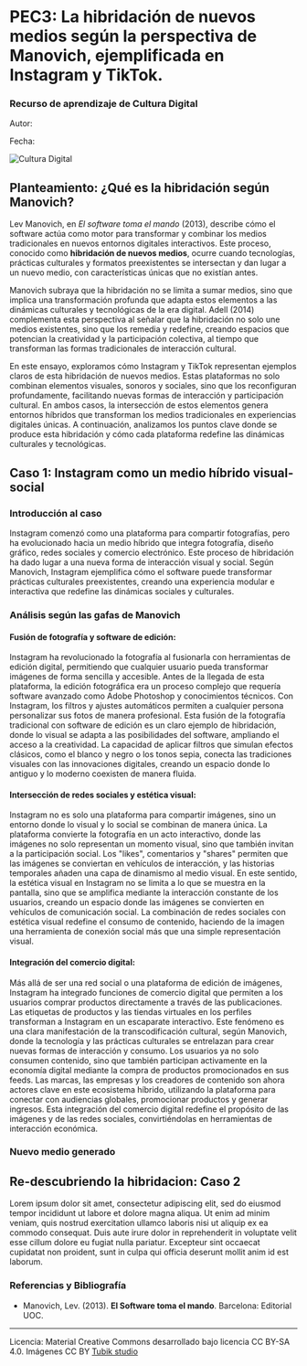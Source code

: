 # PEC3: La hibridación de nuevos medios según la perspectiva de Manovich, ejemplificada en Instagram y TikTok. 

### Recurso de aprendizaje de Cultura Digital 


Autor: 


Fecha: 

![Cultura Digital](https://miro.medium.com/max/1400/0*9PyyNvrO2PcD3KuU.png) 



## **Planteamiento: ¿Qué es la hibridación según Manovich?**

Lev Manovich, en *El software toma el mando* (2013), describe cómo el software actúa como motor para transformar y combinar los medios tradicionales en nuevos entornos digitales interactivos. Este proceso, conocido como **hibridación de nuevos medios**, ocurre cuando tecnologías, prácticas culturales y formatos preexistentes se intersectan y dan lugar a un nuevo medio, con características únicas que no existían antes.


Manovich subraya que la hibridación no se limita a sumar medios, sino que implica una transformación profunda que adapta estos elementos a las dinámicas culturales y tecnológicas de la era digital. Adell (2014) complementa esta perspectiva al señalar que la hibridación no solo une medios existentes, sino que los remedia y redefine, creando espacios que potencian la creatividad y la participación colectiva, al tiempo que transforman las formas tradicionales de interacción cultural.

En este ensayo, exploramos cómo Instagram y TikTok representan ejemplos claros de esta hibridación de nuevos medios. Estas plataformas no solo combinan elementos visuales, sonoros y sociales, sino que los reconfiguran profundamente, facilitando nuevas formas de interacción y participación cultural. En ambos casos, la intersección de estos elementos genera entornos híbridos que transforman los medios tradicionales en experiencias digitales únicas. A continuación, analizamos los puntos clave donde se produce esta hibridación y cómo cada plataforma redefine las dinámicas culturales y tecnológicas.

## **Caso 1: Instagram como un medio híbrido visual-social**

### Introducción al caso

Instagram comenzó como una plataforma para compartir fotografías, pero ha evolucionado hacia un medio híbrido que integra fotografía, diseño gráfico, redes sociales y comercio electrónico. Este proceso de hibridación ha dado lugar a una nueva forma de interacción visual y social. Según Manovich, Instagram ejemplifica cómo el software puede transformar prácticas culturales preexistentes, creando una experiencia modular e interactiva que redefine las dinámicas sociales y culturales.

### Análisis según las gafas de Manovich

#### **Fusión de fotografía y software de edición**:
   
  Instagram ha revolucionado la fotografía al fusionarla con herramientas de edición digital, permitiendo que cualquier usuario pueda transformar imágenes de forma sencilla y accesible. Antes de la llegada     de esta plataforma, la edición fotográfica era un proceso complejo que requería software avanzado como Adobe Photoshop y conocimientos técnicos. Con Instagram, los filtros y ajustes automáticos permiten a    cualquier persona personalizar sus fotos de manera profesional. Esta fusión de la fotografía tradicional con software de edición es un claro ejemplo de hibridación, donde lo visual se adapta a las            posibilidades del software, ampliando el acceso a la creatividad. La capacidad de aplicar filtros que simulan efectos clásicos, como el blanco y negro o los tonos sepia, conecta las tradiciones visuales      con las innovaciones digitales, creando un espacio donde lo antiguo y lo moderno coexisten de manera fluida.
     
#### **Intersección de redes sociales y estética visual**:



   Instagram no es solo una plataforma para compartir imágenes, sino un entorno donde lo visual y lo social se combinan de manera única. La plataforma convierte la fotografía en un acto interactivo, donde    las imágenes no solo representan un momento visual, sino que también invitan a la participación social. Los "likes", comentarios y "shares" permiten que las imágenes se conviertan en vehículos de interacción, y las historias temporales añaden una capa de dinamismo al medio visual. En este sentido, la estética visual en Instagram no se limita a lo que se muestra en la pantalla, sino que se amplifica mediante la interacción constante de los usuarios, creando un espacio donde las imágenes se convierten en vehículos de comunicación social. La combinación de redes sociales con estética visual redefine el consumo de contenido, haciendo de la imagen una herramienta de conexión social más que una simple representación visual.
   
     
#### **Integración del comercio digital**:



Más allá de ser una red social o una plataforma de edición de imágenes, Instagram ha integrado funciones de comercio digital que permiten a los usuarios comprar productos directamente a través de las publicaciones. Las etiquetas de productos y las tiendas virtuales en los perfiles transforman a Instagram en un escaparate interactivo. Este fenómeno es una clara manifestación de la transcodificación cultural, según Manovich, donde la tecnología y las prácticas culturales se entrelazan para crear nuevas formas de interacción y consumo. Los usuarios ya no solo consumen contenido, sino que también participan activamente en la economía digital mediante la compra de productos promocionados en sus feeds. Las marcas, las empresas y los creadores de contenido son ahora actores clave en este ecosistema híbrido, utilizando la plataforma para conectar con audiencias globales, promocionar productos y generar ingresos. Esta integración del comercio digital redefine el propósito de las imágenes y de las redes sociales, convirtiéndolas en herramientas de interacción económica.


  
### Nuevo medio generado

## Re-descubriendo la hibridacion: Caso 2

Lorem ipsum dolor sit amet, consectetur adipiscing elit, sed do eiusmod tempor incididunt ut labore et dolore magna aliqua. Ut enim ad minim veniam, quis nostrud exercitation ullamco laboris nisi ut aliquip ex ea commodo consequat. Duis aute irure dolor in reprehenderit in voluptate velit esse cillum dolore eu fugiat nulla pariatur. Excepteur sint occaecat cupidatat non proident, sunt in culpa qui officia deserunt mollit anim id est laborum.


### Referencias y Bibliografía

* Manovich, Lev. (2013). **El Software toma el mando**. Barcelona: Editorial UOC. 


----

Licencia: Material Creative Commons desarrollado bajo licencia CC BY-SA 4.0. Imágenes CC BY [Tubik studio](https://blog.tubikstudio.com/how-to-create-original-flat-illustrations-designers-tips/) 
